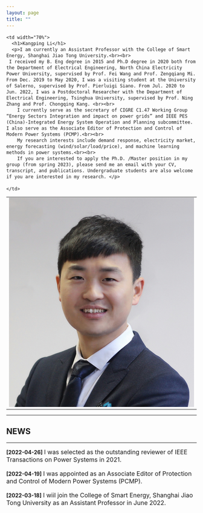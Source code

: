 ```yaml
---
layout: page
title: ""
---
```


<table border="0" style="overflow:hidden">
    <td width="30%" valign="TOP">  
        <img src="/zhengjianzhao.jpg" width="100%">   
       </td>
    
    <td width="70%">
      <h1>Kangping Li</h1>
      <p>I am currently an Assistant Professor with the College of Smart Energy, Shanghai Jiao Tong University.<br><br>
     I received my B. Eng degree in 2015 and Ph.D degree in 2020 both from the Department of Electrical Engineering, North China Electricity Power University, supervised by Prof. Fei Wang and Prof. Zengqiang Mi. From Dec. 2019 to May 2020, I was a visiting student at the University of Salerno, supervised by Prof. Pierluigi Siano. From Jul. 2020 to Jun. 2022, I was a Postdoctoral Researcher with the Department of Electrical Engineering, Tsinghua University, supervised by Prof. Ning Zhang and Prof. Chongqing Kang. <br><br>
        I currently serve as the secretary of CIGRE C1.47 Working Group “Energy Sectors Integration and impact on power grids” and IEEE PES (China)-Integrated Energy System Operation and Planning subcommittee. I also serve as the Associate Editor of Protection and Control of Modern Power Systems (PCMP).<br><br>
        My research interests include demand response, electricity market, energy forecasting (wind/solar/load/price), and machine learning methods in power systems.<br><br>
        If you are interested to apply the Ph.D. /Master position in my group (from spring 2023), please send me an email with your CV, transcript, and publications. Undergraduate students are also welcome if you are interested in my research. </p>
      
    </td>
    
</table>

---
## NEWS
---
**\[2022\-04\-26\]** <font size=3>I was selected as the outstanding reviewer of IEEE Transactions on Power Systems in 2021. </font>
<br><br>
**\[2022\-04\-19\]** <font size=3>I was appointed as an Associate Editor of Protection and Control of Modern Power Systems (PCMP). </font>
<br><br>
**\[2022\-03\-18\]** <font size=3>I wiil join the College of Smart Energy, Shanghai Jiao Tong University as an Assistant Professor in June 2022. </font>
<br> <br>
